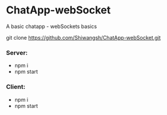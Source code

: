 # ChatApp-webSocket
A basic chatapp - webSockets basics

git clone https://github.com/Shiwangsh/ChatApp-webSocket.git

### Server:
- npm i
- npm start

### Client:
- npm i
- npm start
